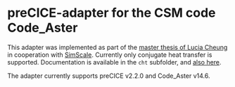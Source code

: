 # preCICE-adapter for the CSM code Code_Aster

This adapter was implemented as part of the [master thesis of Lucia Cheung](https://www5.in.tum.de/pub/Cheung2016_Thesis.pdf) in cooperation with [SimScale](https://www.simscale.com/). Currently only conjugate heat transfer is supported. Documentation is available in the `cht` subfolder, and [also here](https://www.precice.org/adapter-code_aster.html).

The adapter currently supports preCICE v2.2.0 and Code_Aster v14.6.
